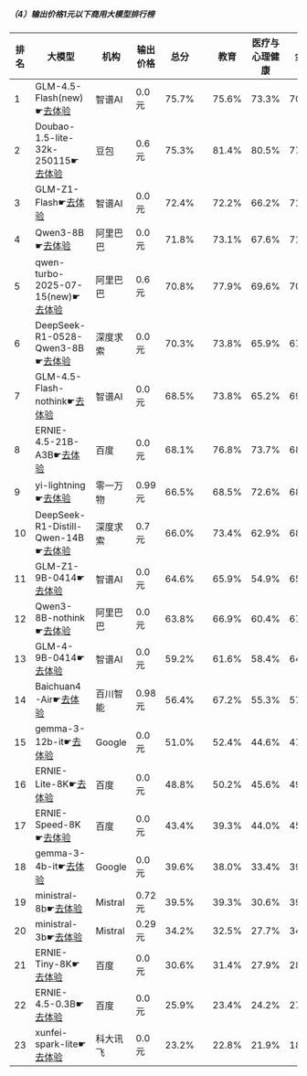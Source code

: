 ##### （4）输出价格1元以下商用大模型排行榜
|排名|大模型|机构|输出价格|总分| |教育|医疗与心理健康|金融|法律与行政公务|推理与数学计算|语言与指令遵从|
|---|-----|---|-------|---|-|---|-----------|----|-----------|------------|-----------|
|1|GLM-4.5-Flash(new)☛[去体验](https://nonelinear.com/static/modelcompare.html?type=proprietary)|智谱AI|0.0元|75.7%| |        75.6%|73.3%|70.3%|        72.7%|78.7%|83.5%|
|2|Doubao-1.5-lite-32k-250115☛[去体验](https://nonelinear.com/static/modelcompare.html?type=proprietary)|豆包|0.6元|75.3%| |        81.4%|80.5%|77.2%|        66.0%|65.8%|81.0%|
|3|GLM-Z1-Flash☛[去体验](https://nonelinear.com/static/modelcompare.html?type=proprietary)|智谱AI|0.0元|72.4%| |        72.2%|66.2%|71.9%|        66.0%|77.0%|81.0%|
|4|Qwen3-8B☛[去体验](https://nonelinear.com/static/modelcompare.html?type=open-source)|阿里巴巴|0.0元|71.8%| |        73.1%|67.6%|71.4%|        64.0%|71.9%|76.6%|
|5|qwen-turbo-2025-07-15(new)☛[去体验](https://nonelinear.com/static/modelcompare.html?type=proprietary)|阿里巴巴|0.6元|70.8%| |        77.9%|69.6%|70.8%|        61.3%|69.4%|75.4%|
|6|DeepSeek-R1-0528-Qwen3-8B☛[去体验](https://nonelinear.com/static/modelcompare.html?type=open-source)|深度求索|0.0元|70.3%| |        73.8%|65.9%|67.4%|        58.5%|76.4%|79.7%|
|7|GLM-4.5-Flash-nothink☛[去体验](https://nonelinear.com/static/modelcompare.html?type=proprietary)|智谱AI|0.0元|68.5%| |        73.8%|65.2%|69.6%|        60.7%|66.7%|75.1%|
|8|ERNIE-4.5-21B-A3B☛[去体验](https://nonelinear.com/static/modelcompare.html?type=open-source)|百度|0.0元|68.1%| |        76.8%|73.7%|68.1%|        61.3%|52.4%|79.4%|
|9|yi-lightning☛[去体验](https://nonelinear.com/static/modelcompare.html?type=proprietary)|零一万物|0.99元|66.5%| |        68.5%|72.6%|68.0%|        55.5%|59.4%|74.8%|
|10|DeepSeek-R1-Distill-Qwen-14B☛[去体验](https://nonelinear.com/static/modelcompare.html?type=open-source)|深度求索|0.7元|66.0%| |        73.4%|62.9%|68.8%|        50.3%|65.5%|75.0%|
|11|GLM-Z1-9B-0414☛[去体验](https://nonelinear.com/static/modelcompare.html?type=open-source)|智谱AI|0.0元|64.6%| |        65.9%|54.9%|65.8%|        56.5%|71.2%|73.2%|
|12|Qwen3-8B-nothink☛[去体验](https://nonelinear.com/static/modelcompare.html?type=open-source)|阿里巴巴|0.0元|63.8%| |        66.9%|60.4%|67.7%|        52.7%|59.8%|75.6%|
|13|GLM-4-9B-0414☛[去体验](https://nonelinear.com/static/modelcompare.html?type=open-source)|智谱AI|0.0元|59.2%| |        61.6%|58.4%|64.1%|        51.5%|47.6%|72.0%|
|14|Baichuan4-Air☛[去体验](https://nonelinear.com/static/modelcompare.html?type=proprietary)|百川智能|0.98元|56.4%| |        67.2%|55.3%|57.4%|        39.3%|50.2%|68.8%|
|15|gemma-3-12b-it☛[去体验](https://nonelinear.com/static/modelcompare.html?type=open-source)|Google|0.0元|51.0%| |        52.4%|44.6%|47.7%|        42.5%|54.6%|64.3%|
|16|ERNIE-Lite-8K☛[去体验](https://nonelinear.com/static/modelcompare.html?type=proprietary)|百度|0.0元|48.8%| |        50.2%|45.6%|49.2%|        42.3%|37.6%|67.9%|
|17|ERNIE-Speed-8K☛[去体验](https://nonelinear.com/static/modelcompare.html?type=proprietary)|百度|0.0元|43.4%| |        39.3%|44.0%|45.5%|        41.3%|27.6%|62.5%|
|18|gemma-3-4b-it☛[去体验](https://nonelinear.com/static/modelcompare.html?type=open-source)|Google|0.0元|39.6%| |        38.0%|33.4%|39.4%|        28.5%|43.5%|54.6%|
|19|ministral-8b☛[去体验](https://nonelinear.com/static/modelcompare.html?type=proprietary)|Mistral|0.72元|39.5%| |        39.3%|30.6%|39.1%|        26.5%|43.2%|58.1%|
|20|ministral-3b☛[去体验](https://nonelinear.com/static/modelcompare.html?type=proprietary)|Mistral|0.29元|34.2%| |        32.5%|27.7%|34.9%|        21.3%|39.7%|49.1%|
|21|ERNIE-Tiny-8K☛[去体验](https://nonelinear.com/static/modelcompare.html?type=proprietary)|百度|0.0元|30.6%| |        31.4%|27.9%|28.6%|        30.2%|19.0%|46.4%|
|22|ERNIE-4.5-0.3B☛[去体验](https://nonelinear.com/static/modelcompare.html?type=open-source)|百度|0.0元|25.9%| |        23.4%|24.2%|27.2%|        29.0%|17.2%|43.2%|
|23|xunfei-spark-lite☛[去体验](https://nonelinear.com/static/modelcompare.html?type=proprietary)|科大讯飞|0.0元|23.2%| |        22.8%|21.9%|18.5%|        24.8%|13.4%|37.8%|
